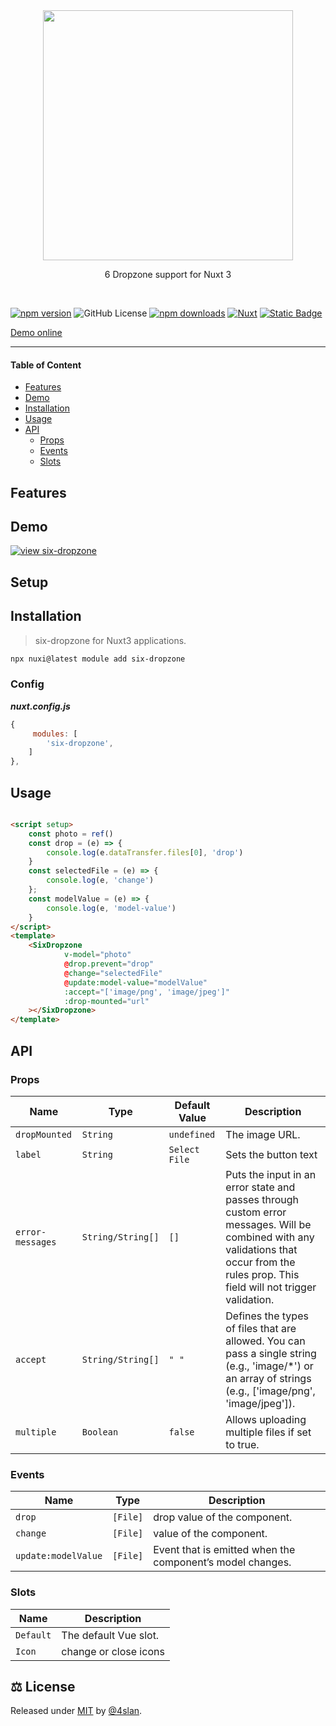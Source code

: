 <div align="center">
<img src=".github/six-dropzone.svg" width="400">
<p align="center">6 Dropzone support for Nuxt 3</p>
</div>


<br>

[![npm version](https://img.shields.io/npm/v/six-dropzone/latest.svg?style=flat-square&colorA=18181B&colorB=28CF8D)](https://www.npmjs.com/package/six-dropzone)
![GitHub License][license]
[![npm downloads](https://img.shields.io/npm/dt/six-dropzone.svg?style=flat-square&colorA=18181B&colorB=28CF8D)](https://www.npmjs.com/package/six-dropzone)
[![Nuxt][nuxt-src]][nuxt-href]
[![Static Badge](https://img.shields.io/badge/-%E2%99%A5%20Sponsors-ec5cc6?style=flat-square)](https://github.com/sponsors/4sllan)

[Demo online](https://codesandbox.io/p/sandbox/six-dropzone-forked-mtmwt7)


---

#### Table of Content

- [Features](#features)
- [Demo](#demo)
- [Installation](#installation)
- [Usage](#usage)
- [API](#api)
    * [Props](#props)
    * [Events](#events)
    * [Slots](#slots)

## Features

## Demo

[![view six-dropzone](https://codesandbox.io/static/img/play-codesandbox.svg)](https://codesandbox.io/p/sandbox/six-dropzone-forked-mtmwt7)

## Setup

## Installation

> six-dropzone for Nuxt3 applications.

```sh
npx nuxi@latest module add six-dropzone
```

### Config

***nuxt.config.js***

``` js
{
     modules: [
        'six-dropzone',
    ]
},

```

## Usage

```html

<script setup>
    const photo = ref()
    const drop = (e) => {
        console.log(e.dataTransfer.files[0], 'drop')
    }
    const selectedFile = (e) => {
        console.log(e, 'change')
    };
    const modelValue = (e) => {
        console.log(e, 'model-value')
    }
</script>
<template>
    <SixDropzone
            v-model="photo"
            @drop.prevent="drop"
            @change="selectedFile"
            @update:model-value="modelValue"
            :accept="['image/png', 'image/jpeg']"
            :drop-mounted="url"
    ></SixDropzone>
</template>
```

## API

### Props

| Name             | Type              | Default Value | Description                                                                                                                                                                              |
|------------------|-------------------|---------------|------------------------------------------------------------------------------------------------------------------------------------------------------------------------------------------|
| `dropMounted`    | `String`          | `undefined`   | The image URL.                                                                                                                                                                           |
| `label`          | `String`          | `Select File` | Sets the button text                                                                                                                                                                     |
| `error-messages` | `String/String[]` | `[]`          | Puts the input in an error state and passes through custom error messages. Will be combined with any validations that occur from the rules prop. This field will not trigger validation. |
| `accept`         | `String/String[]` | `" "`         | Defines the types of files that are allowed. You can pass a single string (e.g., 'image/*') or an array of strings (e.g., ['image/png', 'image/jpeg']).                                  |
| `multiple`       | `Boolean`         | `false`       | Allows uploading multiple files if set to true.                                                                                                                                          |                                                                                                                                        

### Events

| Name                | Type     | Description                                               | 
|---------------------|----------|-----------------------------------------------------------|
| `drop`              | `[File]` | drop value of the component.                              |
| `change`            | `[File]` | value of the component.                                   |
| `update:modelValue` | `[File]` | Event that is emitted when the component’s model changes. |

### Slots

| Name      | Description           | 
|-----------|-----------------------|
| `Default` | The default Vue slot. |
| `Icon`    | change or close icons |

## ⚖️ License

Released under [MIT](/LICENSE) by [@4slan](https://github.com/4sllan).


[license]: https://img.shields.io/github/license/4sllan/six-dropzone?style=flat-square&colorA=18181B&colorB=28CF8D

[nuxt-src]: https://img.shields.io/badge/Nuxt-18181B?logo=nuxt.js

[nuxt-href]: https://nuxt.com
